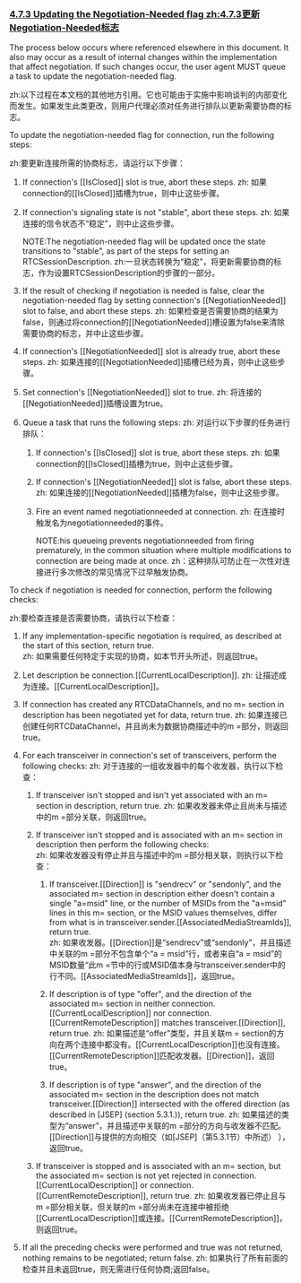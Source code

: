### [4.7.3 Updating the Negotiation-Needed flag zh:4.7.3更新Negotiation-Needed标志](http://w3c.github.io/webrtc-pc/#updating-the-negotiation-needed-flag)

The process below occurs where referenced elsewhere in this document. It also may occur as a result of internal changes within the implementation that affect negotiation. If such changes occur, the user agent MUST queue a task to update the negotiation-needed flag.

zh:以下过程在本文档的其他地方引用。它也可能由于实施中影响谈判的内部变化而发生。如果发生此类更改，则用户代理必须对任务进行排队以更新需要协商的标志。

To update the negotiation-needed flag for connection, run the following steps:

zh:要更新连接所需的协商标志，请运行以下步骤：

1. If connection's [[IsClosed]] slot is true, abort these steps. 
zh: 如果connection的[[IsClosed]]插槽为true，则中止这些步骤。
2. If connection's signaling state is not "stable", abort these steps. 
zh: 如果连接的信令状态不“稳定”，则中止这些步骤。

	NOTE:The negotiation-needed flag will be updated once the state transitions to "stable", as part of the steps for setting an RTCSessionDescription. 
zh:一旦状态转换为“稳定”，将更新需要协商的标志，作为设置RTCSessionDescription的步骤的一部分。

4. If the result of  checking if negotiation is needed is false, clear the negotiation-needed flag by setting connection's [[NegotiationNeeded]] slot to false, and abort these steps. 
zh: 如果检查是否需要协商的结果为false，则通过将connection的[[NegotiationNeeded]]槽设置为false来清除需要协商的标志，并中止这些步骤。

5. If connection's [[NegotiationNeeded]] slot is already true, abort these steps. 
zh: 如果连接的[[NegotiationNeeded]]插槽已经为真，则中止这些步骤。

6. Set connection's [[NegotiationNeeded]] slot to true. 
zh: 将连接的[[NegotiationNeeded]]插槽设置为true。

7. Queue a task that runs the following steps: 
zh: 对运行以下步骤的任务进行排队：
	1. If connection's [[IsClosed]] slot is true, abort these steps. 
zh: 如果connection的[[IsClosed]]插槽为true，则中止这些步骤。
	2.  If connection's [[NegotiationNeeded]] slot is false, abort these steps. 
zh: 如果连接的[[NegotiationNeeded]]插槽为false，则中止这些步骤。
	3.  Fire an event named negotiationneeded at connection. 
zh: 在连接时触发名为negotiationneeded的事件。

		NOTE:his queueing prevents negotiationneeded from firing prematurely, in the common situation where multiple modifications to connection are being made at once.
		zh：这种排队可防止在一次性对连接进行多次修改的常见情况下过早触发协商。
		
To check if negotiation is needed for connection, perform the following checks:

zh:要检查连接是否需要协商，请执行以下检查：

1.  If any implementation-specific negotiation is required, as described at the start of this section, return true.  
zh: 如果需要任何特定于实现的协商，如本节开头所述，则返回true。

2.  Let description be connection.[[CurrentLocalDescription]]. 
zh: 让描述成为连接。[[CurrentLocalDescription]]。

3.  If connection has created any RTCDataChannels, and no m= section in description has been negotiated yet for data, return true. 
zh: 如果连接已创建任何RTCDataChannel，并且尚未为数据协商描述中的m =部分，则返回true。

4.  For each transceiver in connection's set of transceivers, perform the following checks: 
zh: 对于连接的一组收发器中的每个收发器，执行以下检查：

	1. If transceiver isn't  stopped and isn't yet associated with an m= section in description, return true. 
zh: 如果收发器未停止且尚未与描述中的m =部分关联，则返回true。
	
	2. If transceiver isn't  stopped and is associated with an m= section in description then perform the following checks:  	
zh: 如果收发器没有停止并且与描述中的m =部分相关联，则执行以下检查：	
		1.  If transceiver.[[Direction]] is "sendrecv" or "sendonly", and the associated m= section in description either doesn't contain a single "a=msid" line, or the number of MSIDs from the "a=msid" lines in this m= section, or the MSID values themselves, differ from what is in transceiver.sender.[[AssociatedMediaStreamIds]], return true.  
zh: 如果收发器。[[Direction]]是“sendrecv”或“sendonly”，并且描述中关联的m =部分不包含单个“a = msid”行，或者来自“a = msid”的MSID数量“此m =节中的行或MSID值本身与transceiver.sender中的行不同。[[AssociatedMediaStreamIds]]，返回true。
		
		2.  If description is of type "offer", and the direction of the associated m= section in neither connection.[[CurrentLocalDescription]] nor connection.[[CurrentRemoteDescription]] matches transceiver.[[Direction]], return true. 
zh: 如果描述是“offer”类型，并且关联m = section的方向在两个连接中都没有。[[CurrentLocalDescription]]也没有连接。[[CurrentRemoteDescription]]匹配收发器。[[Direction]]，返回true。

		3.  If description is of type "answer", and the direction of the associated m= section in the description does not match transceiver.[[Direction]] intersected with the offered direction (as described in [JSEP] (section 5.3.1.)), return true. 
zh: 如果描述的类型为“answer”，并且描述中关联的m =部分的方向与收发器不匹配。[[Direction]]与提供的方向相交（如[JSEP]（第5.3.1节）中所述） ），返回true。

	3.  If transceiver is  stopped and is associated with an m= section, but the associated m= section is not yet rejected in connection.[[CurrentLocalDescription]] or connection.[[CurrentRemoteDescription]], return true. 
zh: 如果收发器已停止且与m =部分相关联，但关联的m =部分尚未在连接中被拒绝[[CurrentLocalDescription]]或连接。[[CurrentRemoteDescription]]，则返回true。

5. If all the preceding checks were performed and true was not returned, nothing remains to be negotiated; return false. 
zh: 如果执行了所有前面的检查并且未返回true，则无需进行任何协商;返回false。
